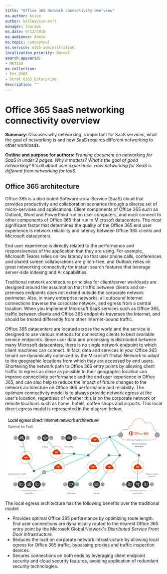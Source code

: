 ```yaml
---
title: "Office 365 Network Connectivity Overview"
ms.author: kvice
author: kelleyvice-msft
manager: laurawi
ms.date: 9/12/2018
ms.audience: Admin
ms.topic: conceptual
ms.service: o365-administration
localization_priority: Normal
search.appverid:
- MET150
ms.collection:
- Ent_O365
- Strat_O365_Enterprise
description: ""
---
```


# Office 365 SaaS networking connectivity overview

**Summary:** Discuses why networking is important for SaaS services, what the goal of networking is and how SaaS requires different networking to other workloads.

**Outline and purpose for authors:** _Framing document on networking for SaaS in under 2 pages. Why it matters? What&#39;s the goal of good networking? It&#39;s all about user experience. How networking for SaaS is different from networking for IaaS._

## Office 365 architecture

Office 365 is a distributed Software-as-a-Service (SaaS) cloud that provides productivity and collaboration scenarios through a diverse set of micro-services and applications. Client components of Office 365 such as Outlook, Word and PowerPoint run on user computers, and must connect to other components of Office 365 that run in Microsoft datacenters. The most significant factor that determines the quality of the Office 365 end user experience is network reliability and latency between Office 365 clients and Microsoft datacenters.

End user experience is directly related to the performance and responsiveness of the application that they are using. For example, Microsoft Teams relies on low latency so that user phone calls, conferences and shared screen collaborations are glitch-free, and Outlook relies on great networking connectivity for instant search features that leverage server-side indexing and AI capabilities.

Traditional network architecture principles for client/server workloads are designed around the assumption that traffic between clients and on-premises endpoints does not extend outside the corporate network perimeter. Also, in many enterprise networks, all outbound Internet connections traverse the corporate network, and egress from a central location. When you implement Microsoft SaaS services such as Office 365, traffic between clients and Office 365 endpoints traverses the Internet, and should be treated differently from other Internet-bound traffic.

Office 365 datacenters are located across the world and the service is designed to use various methods for connecting clients to best available service endpoints. Since user data and processing is distributed between many Microsoft datacenters, there is no single network endpoint to which client machines can connect. In fact, data and services in your Office 365 tenant are dynamically optimized by the Microsoft Global Network to adapt to the geographic locations from which they are accessed by end users. Shortening the network path to Office 365 entry points by allowing client traffic to egress as close as possible to their geographic location can improve connectivity performance and the end user experience in Office 365, and can also help to reduce the impact of future changes to the network architecture on Office 365 performance and reliability. The optimum connectivity model is to always provide network egress at the user's location, regardless of whether this is on the corporate network or remote locations such as home, hotels, coffee shops and airports. This local direct egress model is represented in the diagram below.

![Local egress network architecture](media/6bc636b0-1234-4ceb-a45a-aadd1044b39c.png)

The local egress architecture has the following benefits over the traditional model:
  
- Provides optimal Office 365 performance by optimizing route length. End user connections are dynamically routed to the nearest Office 365 entry point by the Microsoft Global Network's _Distributed Service Front Door_ infrastructure.
- Reduces the load on corporate network infrastructure by allowing local egress for Office 365 traffic, bypassing proxies and traffic inspection devices.
- Secures connections on both ends by leveraging client endpoint security and cloud security features, avoiding application of redundant security technologies.

